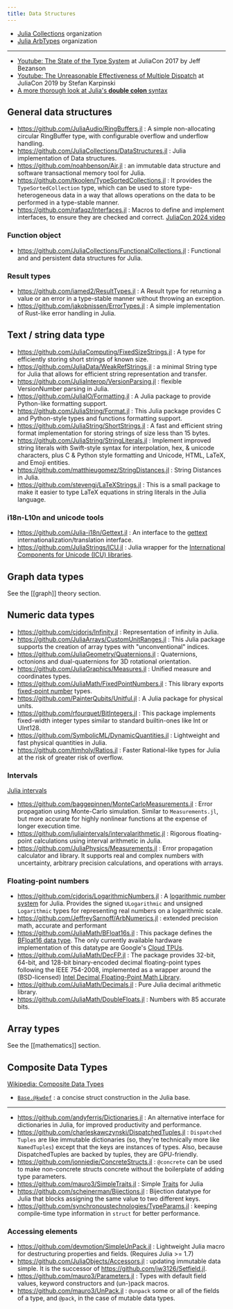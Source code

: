 ```yaml
---
title: Data Structures
---
```


- [Julia Collections](https://github.com/JuliaCollections) organization
- [Julia ArbTypes](https://github.com/JuliaArbTypes) organization

---

- [Youtube: The State of the Type System](https://www.youtube.com/watch?v=Z2LtJUe1q8c) at JuliaCon 2017 by Jeff Bezanson
- [Youtube: The Unreasonable Effectiveness of Multiple Dispatch](https://youtu.be/kc9HwsxE1OY)  at JuliaCon 2019 by Stefan Karpinski
- [A more thorough look at Julia's **double colon** syntax](https://nbviewer.org/github/tlycken/IJulia-Notebooks/blob/master/A%20more%20thorough%20look%20at%20Julia%27s%20%22double%20colon%22%20syntax.ipynb)

## General data structures

- https://github.com/JuliaAudio/RingBuffers.jl : A simple non-allocating circular RingBuffer type, with configurable overflow and underflow handling.
- https://github.com/JuliaCollections/DataStructures.jl : Julia implementation of Data structures.
- https://github.com/noahbenson/Air.jl : an immutable data structure and software transactional memory tool for Julia.
- https://github.com/tkoolen/TypeSortedCollections.jl : It provides the `TypeSortedCollection` type, which can be used to store type-heterogeneous data in a way that allows operations on the data to be performed in a type-stable manner.
- https://github.com/rafaqz/Interfaces.jl : Macros to define and implement interfaces, to ensure they are checked and correct. [JuliaCon 2024 video](https://youtu.be/TbBrFg8BT-w)

### Function object

- https://github.com/JuliaCollections/FunctionalCollections.jl : Functional and and persistent data structures for Julia.

### Result types

- https://github.com/iamed2/ResultTypes.jl : A Result type for returning a value or an error in a type-stable manner without throwing an exception.
- https://github.com/jakobnissen/ErrorTypes.jl : A simple implementation of Rust-like error handling in Julia.

## Text / string data type

- https://github.com/JuliaComputing/FixedSizeStrings.jl : A type for efficiently storing short strings of known size.
- https://github.com/JuliaData/WeakRefStrings.jl : a minimal String type for Julia that allows for efficient string representation and transfer.
- https://github.com/JuliaInterop/VersionParsing.jl : flexible VersionNumber parsing in Julia.
- https://github.com/JuliaIO/Formatting.jl : A Julia package to provide Python-like formatting support.
- https://github.com/JuliaString/Format.jl : This Julia package provides C and Python-style types and functions formatting support.
- https://github.com/JuliaString/ShortStrings.jl : A fast and efficient string format implementation for storing strings of size less than 15 bytes.
- https://github.com/JuliaString/StringLiterals.jl : Implement improved string literals with Swift-style syntax for interpolation, hex, & unicode characters, plus C & Python style formatting and Unicode, HTML, LaTeX, and Emoji entities.
- https://github.com/matthieugomez/StringDistances.jl : String Distances in Julia.
- https://github.com/stevengj/LaTeXStrings.jl : This is a small package to make it easier to type LaTeX equations in string literals in the Julia language.

### i18n-L10n and unicode tools

- https://github.com/Julia-i18n/Gettext.jl : An interface to the [gettext](http://www.gnu.org/software/gettext/manual/html_node/index.html) internationalization/translation interface.
- https://github.com/JuliaStrings/ICU.jl : Julia wrapper for the [International Components for Unicode (ICU) libraries](http://site.icu-project.org/).

## Graph data types

See the [[graph]] theory section.

## Numeric data types

- https://github.com/cjdoris/Infinity.jl : Representation of infinity in Julia.
- https://github.com/JuliaArrays/CustomUnitRanges.jl : This Julia package supports the creation of array types with "unconventional" indices.
- https://github.com/JuliaGeometry/Quaternions.jl : Quaternions, octonions and dual-quaternions for 3D rotational orientation.
- https://github.com/JuliaGraphics/Measures.jl : Unified measure and coordinates types.
- https://github.com/JuliaMath/FixedPointNumbers.jl : This library exports [fixed-point number](http://en.wikipedia.org/wiki/Fixed-point_arithmetic) types.
- https://github.com/PainterQubits/Unitful.jl : A Julia package for physical units.
- https://github.com/rfourquet/BitIntegers.jl : This package implements fixed-width integer types similar to standard builtin-ones like Int or UInt128.
- https://github.com/SymbolicML/DynamicQuantities.jl : Lightweight and fast physical quantities in Julia.
- https://github.com/timholy/Ratios.jl : Faster Rational-like types for Julia at the risk of greater risk of overflow.

### Intervals

[Julia intervals](https://juliaintervals.github.io/)

- https://github.com/baggepinnen/MonteCarloMeasurements.jl : Error propagation using Monte-Carlo simulation. Similar to `Measurements.jl`, but more accurate for highly nonlinear functions at the expense of longer execution time.
- https://github.com/juliaintervals/intervalarithmetic.jl : Rigorous floating-point calculations using interval arithmetic in Julia.
- https://github.com/JuliaPhysics/Measurements.jl : Error propagation calculator and library. It supports real and complex numbers with uncertainty, arbitrary precision calculations, and operations with arrays.

### Floating-point numbers

- https://github.com/cjdoris/LogarithmicNumbers.jl : A [logarithmic number system](https://en.wikipedia.org/wiki/Logarithmic_number_system) for Julia. Provides the signed `ULogarithmic` and unsigned `Logarithmic` types for representing real numbers on a logarithmic scale.
- https://github.com/JeffreySarnoff/ArbNumerics.jl : extended precision math, accurate and performant
- https://github.com/JuliaMath/BFloat16s.jl : This package defines the [BFloat16 data type](https://en.wikipedia.org/wiki/Bfloat16_floating-point_format). The only currently available hardware implementation of this datatype are Google's [Cloud TPUs](https://en.wikipedia.org/wiki/Tensor_processing_unit).
- https://github.com/JuliaMath/DecFP.jl : The package provides 32-bit, 64-bit, and 128-bit binary-encoded decimal floating-point types following the IEEE 754-2008, implemented as a wrapper around the (BSD-licensed) [Intel Decimal Floating-Point Math Library](https://www.intel.com/content/www/us/en/developer/articles/tool/intel-decimal-floating-point-math-library.html).
- https://github.com/JuliaMath/Decimals.jl : Pure Julia decimal arithmetic library.
- https://github.com/JuliaMath/DoubleFloats.jl : Numbers with 85 accurate bits.

## Array types

See the [[mathematics]] section.

## Composite Data Types

[Wikipedia: Composite Data Types](https://en.wikipedia.org/wiki/Category:Composite_data_types)

- [`Base.@kwdef`](https://discourse.julialang.org/t/what-does-kwdef-do/51973) : a concise struct construction in the Julia base.

---

- https://github.com/andyferris/Dictionaries.jl : An alternative interface for dictionaries in Julia, for improved productivity and performance.
- https://github.com/charleskawczynski/DispatchedTuples.jl : `Dispatched Tuples` are like immutable dictionaries (so, they're technically more like `NamedTuples`) except that the keys are instances of types. Also, because DispatchedTuples are backed by tuples, they are GPU-friendly.
- https://github.com/jonniedie/ConcreteStructs.jl : `@concrete` can be used to make non-concrete structs concrete without the boilerplate of adding type parameters.
- https://github.com/mauro3/SimpleTraits.jl : Simple [Traits](https://github.com/JuliaLang/julia/issues/2345#issuecomment-54537633) for Julia
- https://github.com/scheinerman/Bijections.jl : Bijection datatype for Julia that blocks assigning the same value to two different keys.
- https://github.com/synchronoustechnologies/TypeParams.jl : keeping compile-time type information in `struct` for better performance.

### Accessing elements

- https://github.com/devmotion/SimpleUnPack.jl : Lightweight Julia macro for destructuring properties and fields. (Requires Julia >= 1.7)
- https://github.com/JuliaObjects/Accessors.jl : updating immutable data simple. It is the successor of https://github.com/jw3126/Setfield.jl.
- https://github.com/mauro3/Parameters.jl : Types with default field values, keyword constructors and (un-)pack macros.
- https://github.com/mauro3/UnPack.jl : `@unpack` some or all of the fields of a type, and `@pack`, in the case of mutable data types.
